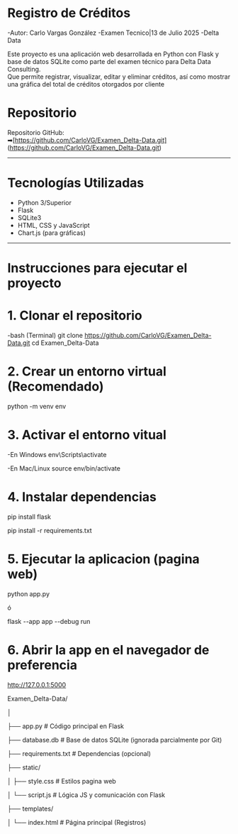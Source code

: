# Registro de Créditos 
-Autor: Carlo Vargas González
-Examen Tecnico|13 de Julio 2025
-Delta Data 

Este proyecto es una aplicación web desarrollada en Python con Flask y base de datos SQLite como parte del examen técnico para Delta Data Consulting.  
Que permite registrar, visualizar, editar y eliminar créditos, así como mostrar una gráfica del total de créditos otorgados por cliente

# Repositorio

Repositorio GitHub:  
➡[https://github.com/CarloVG/Examen_Delta-Data.git]
(https://github.com/CarloVG/Examen_Delta-Data.git)

---

# Tecnologías Utilizadas

- Python 3/Superior
- Flask
- SQLite3
- HTML, CSS y JavaScript
- Chart.js (para gráficas)

---

# Instrucciones para ejecutar el proyecto

# 1. Clonar el repositorio

-bash (Terminal)
git clone https://github.com/CarloVG/Examen_Delta-Data.git
cd Examen_Delta-Data

# 2. Crear un entorno virtual (Recomendado)
python -m venv env

# 3. Activar el entorno vitual
-En Windows
env\Scripts\activate

-En Mac/Linux
source env/bin/activate

# 4. Instalar dependencias
pip install flask

pip install -r requirements.txt

# 5. Ejecutar la aplicacion (pagina web)
python app.py

ó

flask --app app --debug run

# 6. Abrir la app en el navegador de preferencia
http://127.0.0.1:5000

Examen_Delta-Data/

│

├── app.py                  # Código principal en Flask

├── database.db             # Base de datos SQLite (ignorada parcialmente por Git)

├── requirements.txt        # Dependencias (opcional)

├── static/

│   ├── style.css           # Estilos pagina web

│   └── script.js           # Lógica JS y comunicación con Flask

├── templates/

│   └── index.html          # Página principal (Registros)





